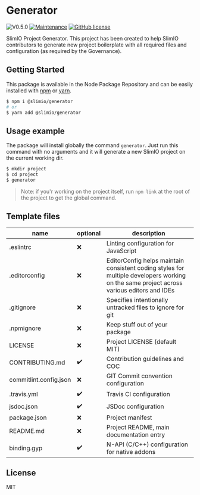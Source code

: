 # Generator
![V0.5.0](https://img.shields.io/badge/version-0.5.0-blue.svg)
[![Maintenance](https://img.shields.io/badge/Maintained%3F-yes-green.svg)](https://github.com/SlimIO/Generator/commit-activity)
[![GitHub license](https://img.shields.io/github/license/Naereen/StrapDown.js.svg)](https://github.com/SlimIO/Generator/blob/master/LICENSE)

SlimIO Project Generator. This project has been created to help SlimIO contributors to generate new project boilerplate with all required files and configuration (as required by the Governance).

## Getting Started
This package is available in the Node Package Repository and can be easily installed with [npm](https://docs.npmjs.com/getting-started/what-is-npm) or [yarn](https://yarnpkg.com).

```bash
$ npm i @slimio/generator
# or
$ yarn add @slimio/generator
```

## Usage example
The package will install globally the command `generator`. Just run this command with no arguments and it will generate a new SlimIO project on the current working dir.

```bash
$ mkdir project
$ cd project
$ generator
```

> Note: if you'r working on the project itself, run `npm link` at the root of the project to get the global command.

## Template files
| name | optional | description |
| --- | --- | --- |
| .eslintrc | ❌ | Linting configuration for JavaScript |
| .editorconfig | ❌ | EditorConfig helps maintain consistent coding styles for multiple developers working on the same project across various editors and IDEs |
| .gitignore | ❌ | Specifies intentionally untracked files to ignore for git |
| .npmignore | ❌ | Keep stuff out of your package |
| LICENSE | ❌ | Project LICENSE (default MIT) |
| CONTRIBUTING.md | ✔️ | Contribution guidelines and COC |
| commitlint.config.json | ❌ | GIT Commit convention configuration |
| .travis.yml | ✔️ | Travis CI configuration |
| jsdoc.json | ✔️ | JSDoc configuration |
| package.json | ❌ | Project manifest |
| README.md | ❌ | Project README, main documentation entry |
| binding.gyp | ✔️ | N-API (C/C++) configuration for native addons |


## License
MIT
